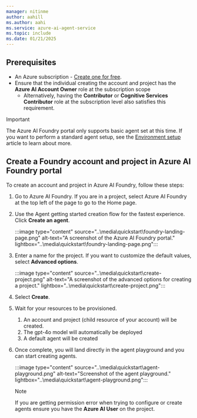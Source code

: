 ```yaml
---
manager: nitinme
author: aahill
ms.author: aahi
ms.service: azure-ai-agent-service
ms.topic: include
ms.date: 01/21/2025
---
```


## Prerequisites
- An Azure subscription - <a href="https://azure.microsoft.com/free/cognitive-services" target="_blank">Create one for free</a>.
- Ensure that the individual creating the account and project has the **Azure AI Account Owner** role at the subscription scope
    * Alternatively, having the **Contributor** or **Cognitive Services Contributor** role at the subscription level also satisfies this requirement.


> [!IMPORTANT]
> The Azure AI Foundry portal only supports basic agent set at this time. If you want to perform a standard agent setup, see the [Environment setup](..\environment-setup.md) article to learn about more.

## Create a Foundry account and project in Azure AI Foundry portal

To create an account and project in Azure AI Foundry, follow these steps:

1. Go to Azure AI Foundry. If you are in a project, select Azure AI Foundry at the top left of the page to go to the Home page.

1. Use the Agent getting started creation flow for the fastest experience. Click **Create an agent**.

    :::image type="content" source="..\media\quickstart\foundry-landing-page.png" alt-text="A screenshot of the Azure AI Foundry portal." lightbox="..\media\quickstart\foundry-landing-page.png":::


1. Enter a name for the project. If you want to customize the default values, select **Advanced options**.

    :::image type="content" source="..\media\quickstart\create-project.png" alt-text="A screenshot of the advanced options for creating a project." lightbox="..\media\quickstart\create-project.png":::

1. Select **Create**.

1. Wait for your resources to be provisioned.
    1. An account and project (child resource of your account) will be created.
    1. The gpt-4o model will automatically be deployed
    1. A default agent will be created

1. Once complete, you will land directly in the agent playground and you can start creating agents.

    :::image type="content" source="..\media\quickstart\agent-playground.png" alt-text="Screenshot of the agent playground." lightbox="..\media\quickstart\agent-playground.png":::

    > [!NOTE]
    > If you are getting permission error when trying to configure or create agents ensure you have the **Azure AI User** on the project.
